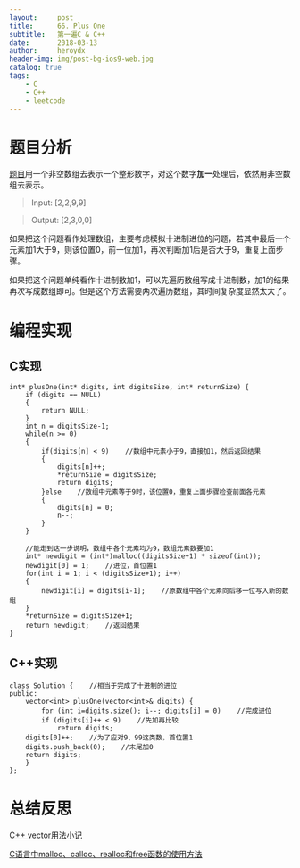 ```yaml
---
layout:     post
title:      66. Plus One
subtitle:   第一遍C & C++
date:       2018-03-13
author:     heroydx
header-img: img/post-bg-ios9-web.jpg
catalog: true
tags:
    - C
    - C++
    - leetcode
---
```

# 题目分析

[题目](https://leetcode.com/problems/plus-one/description/)用一个非空数组去表示一个整形数字，对这个数字**加一**处理后，依然用非空数组去表示。

>Input: [2,2,9,9]

>Output: [2,3,0,0] 

如果把这个问题看作处理数组，主要考虑模拟十进制进位的问题，若其中最后一个元素加1大于9，则该位置0，前一位加1，再次判断加1后是否大于9，重复上面步骤。

如果把这个问题单纯看作十进制数加1，可以先遍历数组写成十进制数，加1的结果再次写成数组即可。但是这个方法需要两次遍历数组，其时间复杂度显然太大了。

# 编程实现

## C实现

    int* plusOne(int* digits, int digitsSize, int* returnSize) {
        if (digits == NULL)
        {
            return NULL;
        }
        int n = digitsSize-1;
        while(n >= 0)
        {
            if(digits[n] < 9)    //数组中元素小于9，直接加1，然后返回结果
            {
                digits[n]++;
                *returnSize = digitsSize;
                return digits;
            }else    //数组中元素等于9时，该位置0，重复上面步骤检查前面各元素
            {
                digits[n] = 0;
                n--;
            }
        }
        
        //能走到这一步说明，数组中各个元素均为9，数组元素数要加1
        int* newdigit = (int*)malloc((digitsSize+1) * sizeof(int));
        newdigit[0] = 1;    //进位，首位置1
        for(int i = 1; i < (digitsSize+1); i++)
        {
            newdigit[i] = digits[i-1];    //原数组中各个元素向后移一位写入新的数组
        }
        *returnSize = digitsSize+1;
        return newdigit;    //返回结果
    }

## C++实现

    class Solution {    //相当于完成了十进制的进位
    public:
        vector<int> plusOne(vector<int>& digits) {
            for (int i=digits.size(); i--; digits[i] = 0)    //完成进位
            if (digits[i]++ < 9)    //先加再比较
                return digits;    
        digits[0]++;    //为了应对9、99这类数，首位置1
        digits.push_back(0);    //末尾加0
        return digits;    
        }
    };

# 总结反思

[C++ vector用法小记](http://blog.csdn.net/dream_angel_z/article/details/46490879)

[C语言中malloc、calloc、realloc和free函数的使用方法](http://www.cnblogs.com/klchang/p/5719470.html)



